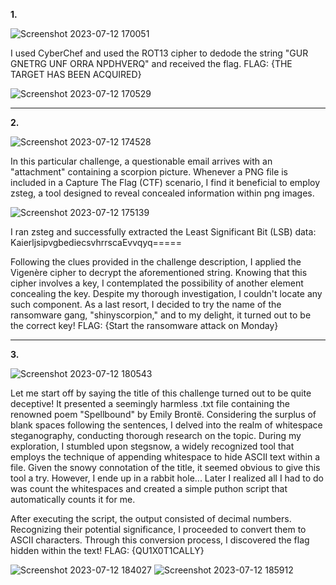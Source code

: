 **1.**

![Screenshot 2023-07-12 170051](https://github.com/Chikao28/CTF-Capture-The-Flag-Writeups/assets/90115832/97c82ade-f84f-4f5e-a5fe-6b18a04058d4)

I used CyberChef and used the ROT13 cipher to dedode the string "GUR GNETRG UNF ORRA NPDHVERQ" and received the flag.
FLAG: {THE TARGET HAS BEEN ACQUIRED}

![Screenshot 2023-07-12 170529](https://github.com/Chikao28/CTF-Capture-The-Flag-Writeups/assets/90115832/06eb5ee2-f7e4-431c-bbd6-b852da7beb4c)

----------------------------------------------------------------------------------------------------------------------------------------------------

**2.**

![Screenshot 2023-07-12 174528](https://github.com/Chikao28/CTF-Capture-The-Flag-Writeups/assets/90115832/576b79d7-5006-4a2e-aeab-32b178c6d0c9)

In this particular challenge, a questionable email arrives with an "attachment" containing a scorpion picture. Whenever a PNG file is included in a Capture The Flag (CTF) scenario, I find it beneficial to employ zsteg, a tool designed to reveal concealed information within png images.


![Screenshot 2023-07-12 175139](https://github.com/Chikao28/CTF-Capture-The-Flag-Writeups/assets/90115832/22fdcf72-eb8a-4b6f-8c78-2b8251dae559)

I ran zsteg and successfully extracted the Least Significant Bit (LSB) data: KaierljsipvgbediecsvhrrscaEvvqyq=====

Following the clues provided in the challenge description, I applied the Vigenère cipher to decrypt the aforementioned string. Knowing that this cipher involves a key, I contemplated the possibility of another element concealing the key. Despite my thorough investigation, I couldn't locate any such component. As a last resort, I decided to try the name of the ransomware gang, "shinyscorpion," and to my delight, it turned out to be the correct key!
FLAG: {Start the ransomware attack on Monday}

---------------------------------------------------------------------------------------------------------------------------------------------------------

**3.**

![Screenshot 2023-07-12 180543](https://github.com/Chikao28/CTF-Capture-The-Flag-Writeups/assets/90115832/e0615219-77df-49f6-9b01-bc35efc9c3e1)

Let me start off by saying the title of this challenge turned out to be quite deceptive! It presented a seemingly harmless .txt file containing the renowned poem "Spellbound" by Emily Brontë.
Considering the surplus of blank spaces following the sentences, I delved into the realm of whitespace steganography, conducting thorough research on the topic. During my exploration, I stumbled upon stegsnow, a widely recognized tool that employs the technique of appending whitespace to hide ASCII text within a file. Given the snowy connotation of the title, it seemed obvious to give this tool a try. However, I ende up in a rabbit hole... Later I realized all I had to do was count the whitespaces and created a simple puthon script that automatically counts it for me.

After executing the script, the output consisted of decimal numbers. Recognizing their potential significance, I proceeded to convert them to ASCII characters. Through this conversion process, I discovered the flag hidden within the text!
FLAG: {QU1X0T1CALLY}

![Screenshot 2023-07-12 184027](https://github.com/Chikao28/CTF-Capture-The-Flag-Writeups/assets/90115832/e4ffc565-a0db-40db-8298-defbc7f8b0c7)
![Screenshot 2023-07-12 185912](https://github.com/Chikao28/CTF-Capture-The-Flag-Writeups/assets/90115832/d6b1b109-f32b-41b9-9941-4ea1eb027275)






















